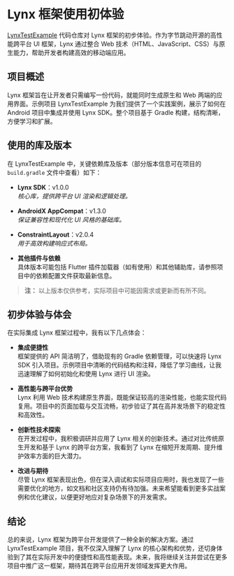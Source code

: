 # Lynx 框架使用初体验

 [LynxTestExample](https://github.com/OnClickListener2048/LynxTestExample) 代码仓库对 Lynx 框架的初步体验。作为字节跳动开源的高性能跨平台 UI 框架，Lynx 通过整合 Web 技术（HTML、JavaScript、CSS）与原生能力，帮助开发者构建高效的移动端应用。

## 项目概述

Lynx 框架旨在让开发者只需编写一份代码，就能同时生成原生和 Web 两端的应用界面。示例项目 LynxTestExample 为我们提供了一个实践案例，展示了如何在 Android 项目中集成并使用 Lynx SDK。整个项目基于 Gradle 构建，结构清晰，方便学习和扩展。

## 使用的库及版本

在 LynxTestExample 中，关键依赖库及版本（部分版本信息可在项目的 `build.gradle` 文件中查看）如下：

- **Lynx SDK**：v1.0.0  
  *核心库，提供跨平台 UI 渲染和逻辑处理。*

- **AndroidX AppCompat**：v1.3.0  
  *保证兼容性和现代化 UI 风格的基础库。*

- **ConstraintLayout**：v2.0.4  
  *用于高效构建响应式布局。*

- **其他插件与依赖**  
  具体版本可能包括 Flutter 插件加载器（如有使用）和其他辅助库，请参照项目中的依赖配置文件获取最新信息。

> **注：** 以上版本仅供参考，实际项目中可能因需求或更新而有所不同。

## 初步体验与体会

在实际集成 Lynx 框架过程中，我有以下几点体会：

- **集成便捷性**  
  框架提供的 API 简洁明了，借助现有的 Gradle 依赖管理，可以快速将 Lynx SDK 引入项目。示例项目中清晰的代码结构和注释，降低了学习曲线，让我迅速理解了如何初始化和使用 Lynx 进行 UI 渲染。

- **高性能与跨平台优势**  
  Lynx 利用 Web 技术构建原生界面，既能保证较高的渲染性能，也能实现代码复用。项目中的页面加载与交互流畅，初步验证了其在高并发场景下的稳定性和高效性。

- **创新性技术探索**  
  在开发过程中，我积极调研并应用了 Lynx 相关的创新技术。通过对比传统原生开发和基于 Lynx 的跨平台方案，我看到了 Lynx 在缩短开发周期、提升维护效率方面的巨大潜力。

- **改进与期待**  
  尽管 Lynx 框架表现出色，但在深入调试和实际项目应用时，我也发现了一些需要优化的地方，如文档和社区支持仍有待加强。未来希望能看到更多实战案例和优化建议，以便更好地应对复杂场景下的开发需求。

## 结论

总的来说，Lynx 框架为跨平台开发提供了一种全新的解决方案。通过 LynxTestExample 项目，我不仅深入理解了 Lynx 的核心架构和优势，还切身体验到了其在实际开发中的便捷性和高性能表现。未来，我将继续关注并尝试在更多项目中推广这一框架，期待其在跨平台应用开发领域发挥更大作用。

